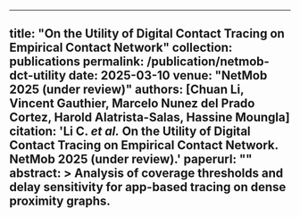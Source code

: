 <!-- 2025-03-10-netmob-dct-utility.md -->
---
title: "On the Utility of Digital Contact Tracing on Empirical Contact Network"
collection: publications
permalink: /publication/netmob-dct-utility
date: 2025-03-10
venue: "NetMob 2025 (under review)"
authors: [Chuan Li, Vincent Gauthier, Marcelo Nunez del Prado Cortez, Harold Alatrista-Salas, Hassine Moungla]
citation: 'Li C. *et al.* On the Utility of Digital Contact Tracing on Empirical Contact Network. NetMob 2025 (under review).'
paperurl: ""
abstract: >
  Analysis of coverage thresholds and delay sensitivity for app-based tracing on dense proximity graphs.
---
